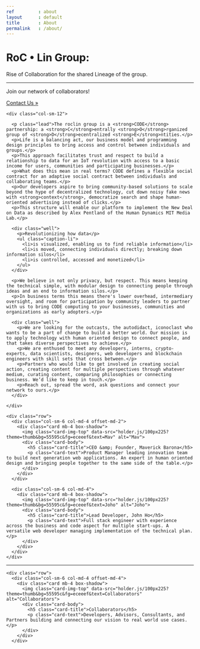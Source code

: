 ```yaml
---
ref         : about
layout      : default
title       : About
permalink   : /about/
---
```









<!-- Jumbotron
–––––––––––––––––––––––––––––––––––––––––––––––––– -->

<div class="jumbotron jumbotron-fluid">
  <div class="container">
    <h1 class="display-4">RoC &#8226; Lin Group:</h1>
    <p class="lead">Rise of Collaboration for the shared Lineage of the group.</p>
    <hr class="my-4">
    <p>Join our network of collaborators!</p>
    <p class="lead">
      <a class="btn btn-primary btn-lg" href="/contact/" role="button">Contact Us &raquo;</a>
    </p>
  </div>
</div>

<!-- ––––––––––––––––––––––––––––––––––––––––––––– -->








<!-- Content Section
–––––––––––––––––––––––––––––––––––––––––––––––––– -->

<div class="container">

  <div class="row">

    <div class="col-sm-12">

      <p class="lead">The roclin group is a <strong>CODE</strong> partnership: a <strong>C</strong>entrally <strong>O</strong>rganized group of <strong>D</strong>ecentralized <strong>E</strong>ntities.</p>
      <p>Life is a balancing act, our business model and programming design principles to bring access and control between individuals and groups.</p> 
      <p>This approach facilitates trust and respect to build a relationship to data for an IoT revolution with access to a basic income for users, communities and participating businesses.</p>
      <p>What does this mean in real terms? CODE defines a flexible social contract for an adaptive social contract between individuals and collaborating teams.</p>
      <p>Our developers aspire to bring community-based solutions to scale beyond the hype of decentralized technology, cut down noisy fake news with <strong>context</strong>, democratize search and shape human-oriented advertising instead of clicks.</p>
      <p>This structure will enable our platform to implement the New Deal on Data as described by Alex Pentland of the Human Dynamics MIT Media Lab.</p>

      <div class="well">
        <p>Revolutionizing how data</p>
        <ul class="caption-li">
          <li>is visualized, enabling us to find reliable information</li>
          <li>is moved, connecting individuals directly; breaking down information silos</li>
          <li>is controlled, accessed and monetized</li>
        </ul>
      </div>

      <p>We believe in not only privacy, but respect. This means keeping the technical simple, with modular design to connecting people through ideas and an end to information silos.</p>
      <p>In business terms this means there's lower overhead, intermediary oversight, and room for participation by community leaders to partner with us to bring CODE computing to your businesses, communities and organizations as early adopters.</p>

      <div class="well">
        <p>We are looking for the outcasts, the autodidact, iconoclast who wants to be a part of change to build a better world. Our mission is to apply technology with human oriented design to connect people, and that takes diverse perspectives to achieve.</p>
        <p>We are enthused to meet any developers, interns, crypto-experts, data scientists, designers, web developers and blockchain engineers with skill sets that cross between.</p>
        <p>Partners who would like to get involved in creating social action, creating content for multiple perspectives through whatever medium, curating content, comparing philosophies or connecting business. We’d like to keep in touch.</p>
        <p>Reach out, spread the word, ask questions and connect your network to ours.</p>
      </div>

    </div>

  </div>

</div>


<!-- ––––––––––––––––––––––––––––––––––––––––––––– -->








<!-- Section Primary BG
–––––––––––––––––––––––––––––––––––––––––––––

<div class="layout-section bg-primary">
  <div class="container">
    <a class="btn btn-primary btn-lg" href="/contact" role="button">Join our network of collaborators &raquo;</a> 
  </div>
</div>

–––––––––––––––––––––––––––––––––––––––– -->








<!-- Cards
–––––––––––––––––––––––––––––––––––––––––––––––––– -->

<div class="album py-5 bg-light">
  <div class="container">

    <div class="row">
      <div class="col-sm-6 col-md-4 offset-md-2">
        <div class="card mb-4 box-shadow">
          <img class="card-img-top" data-src="holder.js/100px225?theme=thumb&bg=55595c&fg=eceeef&text=Mav" alt="Mav">
          <div class="card-body">
            <h5 class="card-title">CEO &amp; Founder, Maverick Barona</h5>
            <p class="card-text">Product Manager leading innovation team to build next generation web applications. An expert in human oriented design and bringing people together to the same side of the table.</p>
          </div>
        </div>
      </div>

      <div class="col-sm-6 col-md-4">
        <div class="card mb-4 box-shadow">
          <img class="card-img-top" data-src="holder.js/100px225?theme=thumb&bg=55595c&fg=eceeef&text=Joho" alt="Joho">
          <div class="card-body">
            <h5 class="card-title">Lead Developer, John Ho</h5>
            <p class="card-text">Full stack engineer with experience across the business and code aspect for multiple start-ups. A versatile web developer managing implementation of the technical plan.</p>
          </div>
        </div>
      </div>
    </div>

  </div>
</div>

<!-- ––––––––––––––––––––––––––––––––––––––––––––– -->







<hr class="my-4">








<!-- Cards
–––––––––––––––––––––––––––––––––––––––––––––––––– -->

<div class="album py-5 bg-light">
  <div class="container">

    <div class="row">
      <div class="col-sm-6 col-md-4 offset-md-4">
        <div class="card mb-4 box-shadow">
          <img class="card-img-top" data-src="holder.js/100px225?theme=thumb&bg=55595c&fg=eceeef&text=Collaborators" alt="Collaborators">
          <div class="card-body">
            <h5 class="card-title">Collaborators</h5>
            <p class="card-text">Developers, Advisors, Consultants, and Partners building and connecting our vision to real world use cases.</p>
          </div>
        </div>
      </div>

  </div>
</div>

<!-- ––––––––––––––––––––––––––––––––––––––––––––– -->
